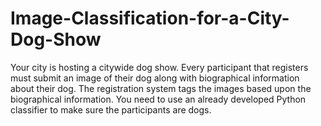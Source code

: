 # Image-Classification-for-a-City-Dog-Show
Your city is hosting a citywide dog show. Every participant that registers must submit an image of their dog along with biographical information about their dog. The registration system tags the images based upon the biographical information. You need to use an already developed Python classifier to make sure the participants are dogs.
